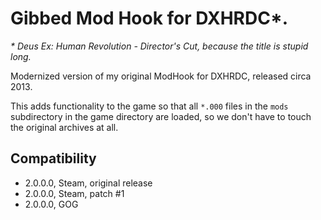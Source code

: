 # Gibbed Mod Hook for DXHRDC*.
*\* Deus Ex: Human Revolution - Director's Cut, because the title is stupid long.*

Modernized version of my original ModHook for DXHRDC, released circa 2013.

This adds functionality to the game so that all `*.000` files in the `mods` subdirectory in the game directory are loaded, so we don't have to touch the original archives at all.

## Compatibility

* 2.0.0.0, Steam, original release
* 2.0.0.0, Steam, patch #1
* 2.0.0.0, GOG
